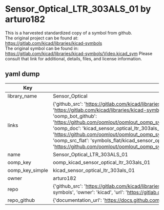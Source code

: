 # Sensor_Optical_LTR_303ALS_01 by arturo182  
This is a harvested standardized copy of a symbol from github.  
The original project can be found at:  
https://gitlab.com/kicad/libraries/kicad-symbols  
The original symbol can be found in:
https://gitlab.com/kicad/libraries/kicad-symbols/Video.kicad_sym
Please consult that link for additional, details, files, and license information.  
## yaml dump  
| Key | Value |  
| --- | --- |  
| library_name | Sensor_Optical |  
| links | {'github_src': 'https://gitlab.com/kicad/libraries/kicad-symbols/Video.kicad_sym', 'github_src_repo': 'https://gitlab.com/kicad/libraries/kicad-symbols', 'oomp_bot': 'kicad_sensor_optical_ltr_303als_01/working', 'oomp_bot_github': 'https://github.com/oomlout/oomlout_oomp_symbol_bot/tree/main/kicad_sensor_optical_ltr_303als_01/working', 'oomp_doc': 'kicad_sensor_optical_ltr_303als_01/working', 'oomp_doc_github': 'https://github.com/oomlout/oomlout_oomp_symbol_doc/tree/main/kicad_sensor_optical_ltr_303als_01/working', 'oomp_src_flat': 'symbols_flat/kicad_sensor_optical_ltr_303als_01/working', 'oomp_src_flat_github': 'https://github.com/oomlout/oomlout_oomp_symbol_src/tree/main/kicad_sensor_optical_ltr_303als_01/working'} |  
| name | Sensor_Optical_LTR_303ALS_01 |  
| oomp_key | oomp_kicad_sensor_optical_ltr_303als_01 |  
| oomp_key_simple | kicad_sensor_optical_ltr_303als_01 |  
| owner | arturo182 |  
| repo | {'github_src': 'https://gitlab.com/kicad/libraries/kicad-symbols/Video.kicad_sym', 'name': 'libraries/kicad-symbols', 'owner': 'kicad', 'url': 'https://gitlab.com/kicad/libraries/kicad-symbols'} |  
| repo_github | {'documentation_url': 'https://docs.github.com/rest/repos/repos#get-a-repository', 'message': 'Not Found'} |  

